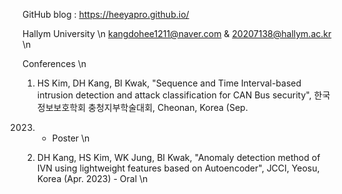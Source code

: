GitHub blog :  https://heeyapro.github.io/

Hallym University \n
kangdohee1211@naver.com & 20207138@hallym.ac.kr \n

Conferences \n
1. HS Kim, DH Kang, BI Kwak, "Sequence and Time Interval-based intrusion detection and attack
classification for CAN Bus security", 한국정보보호학회 충청지부학술대회, Cheonan, Korea (Sep.
2023) - Poster \n
2. DH Kang, HS Kim, WK Jung, BI Kwak, "Anomaly detection method of IVN using lightweight
features based on Autoencoder", JCCI, Yeosu, Korea (Apr. 2023) - Oral \n
